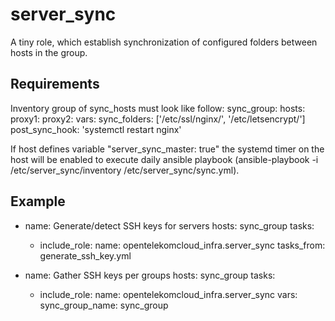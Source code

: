 server_sync
=========

A tiny role, which establish synchronization of configured folders between hosts in the group.

Requirements
------------

Inventory group of sync_hosts must look like follow:
   sync_group:
     hosts:
       proxy1:
       proxy2:
     vars:
       sync_folders: ['/etc/ssl/nginx/', '/etc/letsencrypt/']
       post_sync_hook: 'systemctl restart nginx'

If host defines variable "server_sync_master: true" the systemd timer on the host will be enabled to execute daily ansible playbook (ansible-playbook -i /etc/server_sync/inventory /etc/server_sync/sync.yml).

Example
-------
  
  - name: Generate/detect SSH keys for servers
    hosts: sync_group
    tasks:
      - include_role:
          name: opentelekomcloud_infra.server_sync
          tasks_from: generate_ssh_key.yml
  
  - name: Gather SSH keys per groups
    hosts: sync_group
    tasks:
  
      - include_role:
          name: opentelekomcloud_infra.server_sync
        vars:
          sync_group_name: sync_group

